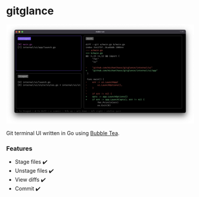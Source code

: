 # gitglance


<img width="1409" alt="Screenshot 2023-08-13 at 19 43 44" src="assets/gitglance.png">

Git terminal UI written in Go using [Bubble Tea](https://github.com/charmbracelet/bubbletea).

### Features

- Stage files ✔️
- Unstage files ✔️
- View diffs ✔️
- Commit ✔️
